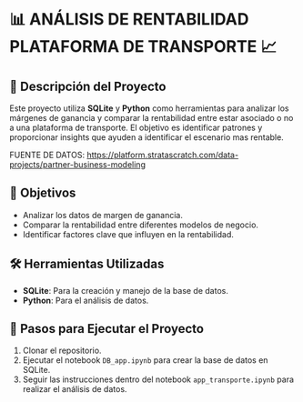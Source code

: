 # 📊 ANÁLISIS DE RENTABILIDAD PLATAFORMA DE TRANSPORTE 📈

## 📝 Descripción del Proyecto
Este proyecto utiliza **SQLite** y **Python** como herramientas para analizar los márgenes de ganancia y comparar la rentabilidad entre estar asociado o no a una plataforma de transporte. El objetivo es identificar patrones y proporcionar insights que ayuden a identificar el escenario mas rentable.

FUENTE DE DATOS: https://platform.stratascratch.com/data-projects/partner-business-modeling

## 🎯 Objetivos
- Analizar los datos de margen de ganancia.
- Comparar la rentabilidad entre diferentes modelos de negocio.
- Identificar factores clave que influyen en la rentabilidad.

## 🛠️ Herramientas Utilizadas
- **SQLite**: Para la creación y manejo de la base de datos.
- **Python**: Para el análisis de datos.

## 🚀 Pasos para Ejecutar el Proyecto
1. Clonar el repositorio.
2. Ejecutar el notebook `DB_app.ipynb` para crear la base de datos en SQLite.
3. Seguir las instrucciones dentro del notebook `app_transporte.ipynb` para realizar el análisis de datos.

